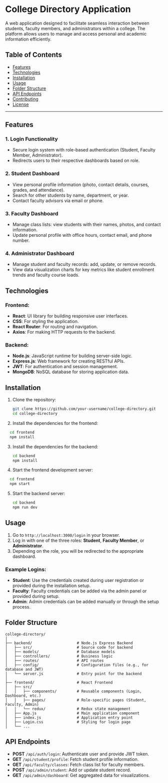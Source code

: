 # College Directory Application

A web application designed to facilitate seamless interaction between students, faculty members, and administrators within a college. The platform allows users to manage and access personal and academic information efficiently.

## Table of Contents

- [Features](#features)
- [Technologies](#technologies)
- [Installation](#installation)
- [Usage](#usage)
- [Folder Structure](#folder-structure)
- [API Endpoints](#api-endpoints)
- [Contributing](#contributing)
- [License](#license)

---

## Features

### 1. Login Functionality
- Secure login system with role-based authentication (Student, Faculty Member, Administrator).
- Redirects users to their respective dashboards based on role.

### 2. Student Dashboard
- View personal profile information (photo, contact details, courses, grades, and attendance).
- Search for other students by name, department, or year.
- Contact faculty advisors via email or phone.

### 3. Faculty Dashboard
- Manage class lists: view students with their names, photos, and contact information.
- Update personal profile with office hours, contact email, and phone number.

### 4. Administrator Dashboard
- Manage student and faculty records: add, update, or remove records.
- View data visualization charts for key metrics like student enrollment trends and faculty course loads.

## Technologies

### Frontend:
- **React**: UI library for building responsive user interfaces.
- **CSS**: For styling the application.
- **React Router**: For routing and navigation.
- **Axios**: For making HTTP requests to the backend.

### Backend:
- **Node.js**: JavaScript runtime for building server-side logic.
- **Express.js**: Web framework for creating RESTful APIs.
- **JWT**: For authentication and session management.
- **MongoDB**: NoSQL database for storing application data.

## Installation

1. Clone the repository:
   ```bash
   git clone https://github.com/your-username/college-directory.git
   cd college-directory
2. Install the dependencies for the frontend:

  ```bash
    cd frontend
    npm install
  ```
3. Install the dependencies for the backend:
   ```bash
   cd backend
   npm install
   ```
4. Start the frontend development server:
  ```bash
    cd frontend
    npm start
  ```
5. Start the backend server:
   ```bash
   cd backend
   npm run dev
   ```

## Usage

1. Go to `http://localhost:3000/login` in your browser.
2. Log in with one of the three roles: **Student**, **Faculty Member**, or **Administrator**.
3. Depending on the role, you will be redirected to the appropriate dashboard.

### Example Logins:

- **Student**: Use the credentials created during user registration or provided during the installation setup.
- **Faculty**: Faculty credentials can be added via the admin panel or provided during setup.
- **Admin**: Admin credentials can be added manually or through the setup process.


## Folder Structure

```
college-directory/
│
├── backend/                    # Node.js Express Backend
│   ├── src/                    # Source code for backend
│   ├── models/                 # Database models
│   ├── controllers/            # Business logic
│   ├── routes/                 # API routes
│   ├── config/                 # Configuration files (e.g., for database and JWT)
│   └── server.js               # Entry point for the backend
│
├── frontend/                   # React Frontend
│   ├── src/
│   │   ├── components/         # Reusable components (Login, Dashboard, etc.)
│   │   ├── pages/              # Role-specific pages (Student, Faculty, Admin)
│   │   └── redux/              # Redux state management
│   ├── App.js                  # Main application component
│   ├── index.js                # Application entry point
│   ├── Login.css               # Styling for login page
│   └── ...

```

## API Endpoints

- **POST** `/api/auth/login`: Authenticate user and provide JWT token.
- **GET** `/api/student/profile`: Fetch student profile information.
- **GET** `/api/faculty/classes`: Fetch class list for faculty members.
- **POST** `/api/admin/student`: Add or update student record.
- **GET** `/api/admin/dashboard`: Get aggregated data for visualizations.







   


